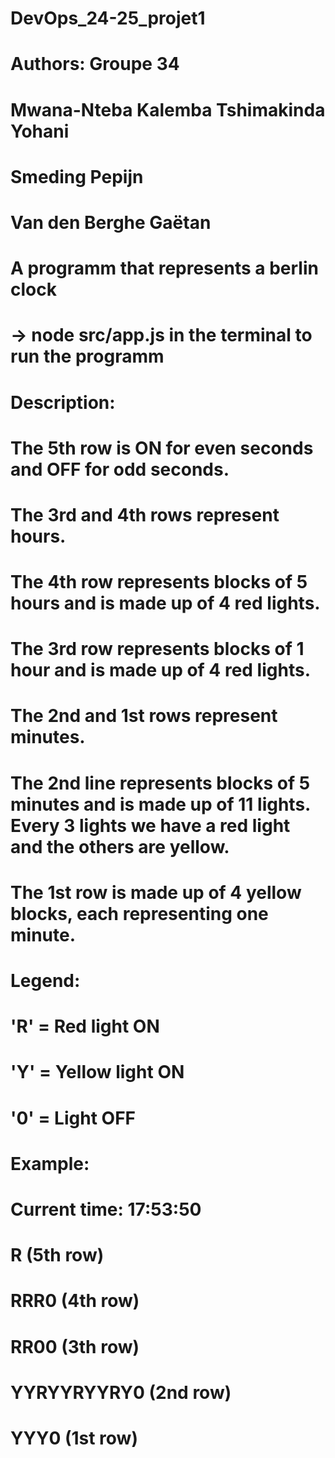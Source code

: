 # DevOps_24-25_projet1
# Authors: Groupe 34
#   Mwana-Nteba Kalemba Tshimakinda Yohani
#   Smeding Pepijn
#   Van den Berghe Gaëtan

# A programm that represents a berlin clock
# -> node src/app.js in the terminal to run the programm

# Description:
# The 5th row is ON for even seconds and OFF for odd seconds.
# The 3rd and 4th rows represent hours.
# The 4th row represents blocks of 5 hours and is made up of 4 red lights. 
# The 3rd row represents blocks of 1 hour and is made up of 4 red lights.
# The 2nd and 1st rows represent minutes. 
# The 2nd line represents blocks of 5 minutes and is made up of 11 lights. Every 3 lights we have a red light and the others are yellow. 
# The 1st row is made up of 4 yellow blocks, each representing one minute.

# Legend:
# 'R' = Red light ON
# 'Y' = Yellow light ON
# '0' = Light OFF

# Example:
# Current time: 17:53:50
# R             (5th row)
# RRR0          (4th row)
# RR00          (3th row)
# YYRYYRYYRY0   (2nd row)
# YYY0          (1st row)
#






